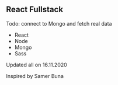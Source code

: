 
## React Fullstack

Todo: connect to Mongo and fetch real data

* React
* Node
* Mongo
* Sass

Updated all on 16.11.2020

Inspired by Samer Buna
